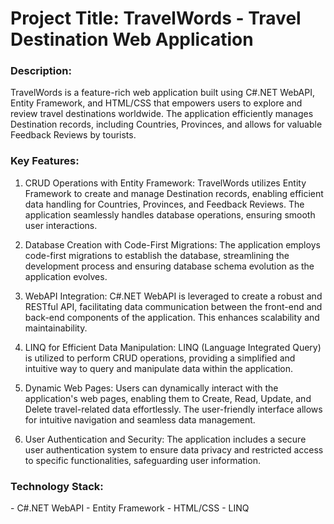 <h1>Project Title: TravelWords - Travel Destination Web Application</h1>

<h3>Description:</h3>
TravelWords is a feature-rich web application built using C#.NET WebAPI, Entity Framework, and HTML/CSS that empowers users to explore and review travel destinations worldwide. The application efficiently manages Destination records, including Countries, Provinces, and allows for valuable Feedback Reviews by tourists.

<h3>Key Features:</h3>

1. CRUD Operations with Entity Framework: TravelWords utilizes Entity Framework to create and manage Destination records, enabling efficient data handling for Countries, Provinces, and Feedback Reviews. The application seamlessly handles database operations, ensuring smooth user interactions.

2. Database Creation with Code-First Migrations: The application employs code-first migrations to establish the database, streamlining the development process and ensuring database schema evolution as the application evolves.

3. WebAPI Integration: C#.NET WebAPI is leveraged to create a robust and RESTful API, facilitating data communication between the front-end and back-end components of the application. This enhances scalability and maintainability.

4. LINQ for Efficient Data Manipulation: LINQ (Language Integrated Query) is utilized to perform CRUD operations, providing a simplified and intuitive way to query and manipulate data within the application.

5. Dynamic Web Pages: Users can dynamically interact with the application's web pages, enabling them to Create, Read, Update, and Delete travel-related data effortlessly. The user-friendly interface allows for intuitive navigation and seamless data management.

6. User Authentication and Security: The application includes a secure user authentication system to ensure data privacy and restricted access to specific functionalities, safeguarding user information.

<h3>Technology Stack:</h3>
- C#.NET WebAPI
- Entity Framework
- HTML/CSS
- LINQ

